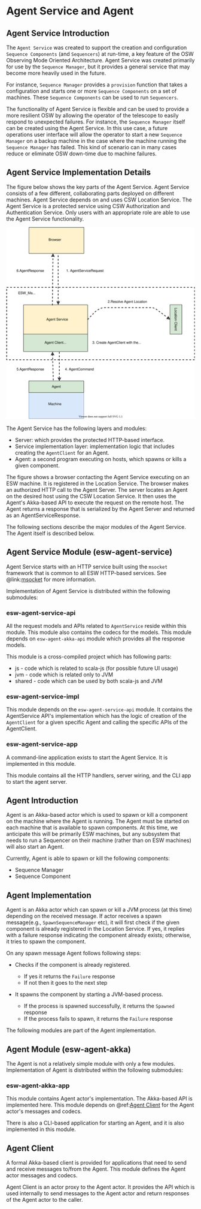 # Agent Service and Agent

## Agent Service Introduction

The `Agent Service` was created to support the creation and configuration `Sequence Components` (and `Sequencers`) at run-time,
a key feature of the OSW Observing Mode Oriented Architecture. Agent Service was created primarily for use 
by the `Sequence Manager`, but it provides a general service that may become more heavily used in the future.

For instance, `Sequence Manager` provides a `provision` function that takes a configuration and starts one or more
`Sequence Components` on a set of machines. These `Sequence Components` can be used to run `Sequencers`.

The functionality of Agent Service is flexible and can be used to provide a more resilient OSW by allowing the 
operator of the telescope to easily respond to unexpected failures. For instance, the `Sequence Manager` itself can be 
created using the Agent Service. In this use case, a future operations user interface will allow the operator to start 
a new `Sequence Manager` on a backup machine in the case where the machine running the `Sequence Manager` has failed.
This kind of scenario can in many cases reduce or eliminate OSW down-time due to machine failures.   

## Agent Service Implementation Details

The figure below shows the key parts of the Agent Service. Agent Service consists of a few different, collaborating parts 
deployed on different machines. Agent Service depends on and uses CSW Location Service. The Agent Service is a protected
service using CSW Authorization and Authentication Service. Only users with an appropriate role are able to use
the Agent Service functionality.

![AgentService](../images/agentservice/AgentService.svg)

The Agent Service has the following layers and modules:

- Server: which provides the protected HTTP-based interface.
- Service implementation layer: implementation logic that includes creating the `AgentClient` for an Agent.
- Agent: a second program executing on hosts, which spawns or kills a given component.

The figure shows a browser contacting the Agent Service executing on an ESW machine. It is registered in the Location
Service. The browser makes an authorized HTTP call to the Agent Server. The server locates an Agent on the desired
host using the CSW Location Service. It then uses the Agent's Akka-based API to execute the request on the remote
host. The Agent returns a response that is serialized by the Agent Server and returned as an AgentServiceResponse.

The following sections describe the major modules of the Agent Service. The Agent itself is described below.

## Agent Service Module (esw-agent-service)
Agent Service starts with an HTTP service built using the `msocket` framework that is common to all ESW HTTP-based
services. See @link:[msocket](https://github.com/tmtsoftware/msocket) for more information.

Implementation of Agent Service is distributed within the following submodules:

### esw-agent-service-api

All the request models and APIs related to `AgentService` reside within this module. 
This module also contains the codecs for the models. 
This module depends on `esw-agent-akka-api` module which provides all the response models.

This module is a cross-compiled project which has following parts:

- js - code which is related to scala-js (for possible future UI usage)
- jvm - code which is related only to JVM
- shared - code which can be used by both scala-js and JVM

### esw-agent-service-impl

This module depends on the `esw-agent-service-api` module. 
It contains the AgentService API's implementation which has the logic of 
creation of the `AgentClient` for a given specific Agent and calling the specific APIs of the AgentClient. 

### esw-agent-service-app

A command-line application exists to start the Agent Service. It is implemented in this module.

This module contains all the HTTP handlers, server wiring, and the CLI app to start the agent server. 

## Agent Introduction

Agent is an Akka-based actor which is used to spawn or kill a component on the machine where the Agent is running.
The Agent must be started on each machine that is available to spawn components. At this time, we anticipate this
will be primarily ESW machines, but any subsystem that needs to run a Sequencer on their machine (rather than on ESW
machines) will also start an Agent.

Currently, Agent is able to spawn or kill the following components:

- Sequence Manager
- Sequence Component

## Agent Implementation

Agent is an Akka actor which can spawn or kill a JVM process (at this time) depending on the received message. 
If actor receives a spawn message(e.g., `SpawnSequenceManager` etc), 
it will first check if the given component is already registered in the Location Service. If yes, it replies with a 
failure response indicating the component already exists; otherwise,  it tries to spawn the component.

On any spawn message Agent follows following steps:

- Checks if the component is already registered.

    - If yes it returns the `Failure` response
    - If not then it goes to the next step
         
- It spawns the component by starting a JVM-based process.

     - If the process is spawned successfully, it returns the `Spawned` response
     - If the process fails to spawn, it returns the `Failure` response
     
The following modules are part of the Agent implementation. 

## Agent Module (esw-agent-akka)
The Agent is not a relatively simple module with only a few modules.
Implementation of Agent is distributed within the following submodules:

### esw-agent-akka-app

This module contains Agent actor's implementation. The Akka-based API is implemented here. This module depends 
on @ref:[Agent Client](#agent-client) for the Agent actor's messages and codecs.

There is also a CLI-based application for starting an Agent, and it is also implemented in this module.

## Agent Client
A formal Akka-based client is provided for applications that need to send and receive messages to/from the Agent.
This module defines the Agent actor messages and codecs.

Agent Client is an actor proxy to the Agent actor. 
It provides the API which is used internally to send messages to the Agent actor and return responses of the Agent actor
to the caller.


